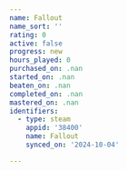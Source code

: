 ```yaml
---
name: Fallout
name_sort: ''
rating: 0
active: false
progress: new
hours_played: 0
purchased_on: .nan
started_on: .nan
beaten_on: .nan
completed_on: .nan
mastered_on: .nan
identifiers:
  - type: steam
    appid: '38400'
    name: Fallout
    synced_on: '2024-10-04'

---
```

